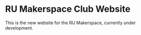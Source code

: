 # RU Makerspace Club Website
This is the new website for the RU Makerspace, currently under development.
